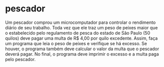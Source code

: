 # pescador

  Um pescador comprou um microcomputador para controlar o rendimento diário de seu trabalho. 
  Toda vez que ele traz um peso de peixes maior que o estabelecido pelo regulamento de pesca do estado 
  de São Paulo (50 quilos) deve pagar uma multa de R$ 4,00 por quilo excedente. Assim, faça um
  programa que leia o peso de peixes e verifique se há excesso. Se houver, o programa também deve calcular 
  o valor da multa que o pescador deverá pagar. No final, o programa deve imprimir o excesso e a multa paga pelo pescador.
